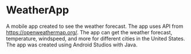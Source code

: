# WeatherApp
A mobile app created to see the weather forecast. The app uses API from https://openweathermap.org/. The app can get the weather forecast, temperature, windspeed, and more for different cities in the United States. The app was created using Android Studios with Java. 
